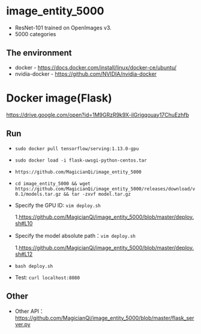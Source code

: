 # image_entity_5000

* ResNet-101 trained on OpenImages v3.
* 5000 categories

## The environment

* docker - https://docs.docker.com/install/linux/docker-ce/ubuntu/
* nvidia-docker - https://github.com/NVIDIA/nvidia-docker

# Docker image(Flask)

https://drive.google.com/open?id=1M9GRzR9k9X-ilGrigqouay17ChuEzhfb

## Run

* `sudo docker pull tensorflow/serving:1.13.0-gpu`
* `sudo docker load -i flask-uwsgi-python-centos.tar`
* `https://github.com/MagicianQi/image_entity_5000`
* `cd image_entity_5000 && wget https://github.com/MagicianQi/image_entity_5000/releases/download/v0.1/models.tar.gz && tar -zxvf model.tar.gz`
* Specify the GPU ID: `vim deploy.sh`

    1.https://github.com/MagicianQi/image_entity_5000/blob/master/deploy.sh#L10
* Specify the model absolute path：`vim deploy.sh`

    1.https://github.com/MagicianQi/image_entity_5000/blob/master/deploy.sh#L12
* `bash deploy.sh`
* Test: `curl localhost:8080`

## Other

* Other API：https://github.com/MagicianQi/image_entity_5000/blob/master/flask_server.py
